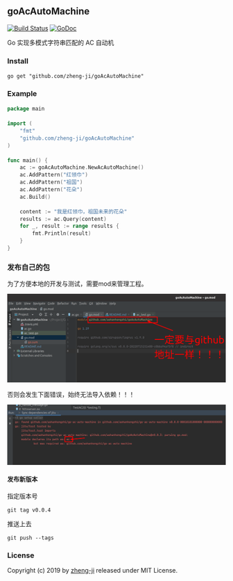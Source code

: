 ## goAcAutoMachine

[![Build Status](https://travis-ci.org/zheng-ji/goAcAutoMachine.svg)](https://travis-ci.org/zheng-ji/goAcAutoMachine)
[![GoDoc](https://godoc.org/github.com/zheng-ji/goAcAutoMachine?status.svg)](https://godoc.org/github.com/zheng-ji/goAcAutoMachine)


Go 实现多模式字符串匹配的 AC 自动机

### Install

```
go get "github.com/zheng-ji/goAcAutoMachine"
```

### Example

```Go
package main

import (
    "fmt"
    "github.com/zheng-ji/goAcAutoMachine"
)

func main() {
    ac := goAcAutoMachine.NewAcAutoMachine()
    ac.AddPattern("红领巾")
    ac.AddPattern("祖国")
    ac.AddPattern("花朵")
    ac.Build()

    content := "我是红领巾，祖国未来的花朵"
    results := ac.Query(content)
    for _, result := range results {
        fmt.Println(result)
    }
}
```

### 发布自己的包

为了方便本地的开发与测试，需要mod来管理工程。

![img.png](img.png)

否则会发生下面错误，始终无法导入依赖！！！

![](module错误.png)


#### 发布新版本

指定版本号

```shell
git tag v0.0.4
```

推送上去
```shell
git push --tags
```



### License

Copyright (c) 2019 by [zheng-ji](http://zheng-ji.info) released under MIT License.
